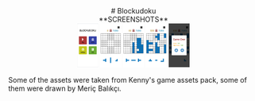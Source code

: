 <div align="center"> # Blockudoku </div>
<div align="center">**SCREENSHOTS**</div>
<div align="center">
    <img src="/Screenshots/1.jpg" width ="42">
    <img src="/Screenshots/2.jpg" width ="42">
    <img src="/Screenshots/3.jpg" width ="42">
    <img src="/Screenshots/4.jpg" width ="42">
    <img src="/Screenshots/5.jpg" width ="42">
</div>

Some of the assets were taken from Kenny's game assets pack, some of them were drawn by Meriç Balıkçı.
